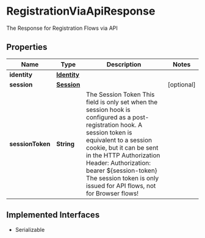 

# RegistrationViaApiResponse

The Response for Registration Flows via API

## Properties

Name | Type | Description | Notes
------------ | ------------- | ------------- | -------------
**identity** | [**Identity**](Identity.md) |  | 
**session** | [**Session**](Session.md) |  |  [optional]
**sessionToken** | **String** | The Session Token  This field is only set when the session hook is configured as a post-registration hook.  A session token is equivalent to a session cookie, but it can be sent in the HTTP Authorization Header:  Authorization: bearer ${session-token}  The session token is only issued for API flows, not for Browser flows! | 


## Implemented Interfaces

* Serializable


